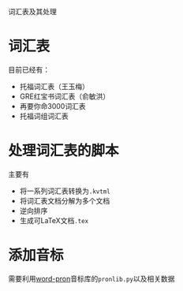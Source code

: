 词汇表及其处理

# 词汇表
目前已经有：

- 托福词汇表（王玉梅）
- GRE红宝书词汇表（俞敏洪）
- 再要你命3000词汇表
- 托福词组词汇表


# 处理词汇表的脚本
主要有
- 将一系列词汇表转换为`.kvtml`
- 将词汇表文档分解为多个文档
- 逆向排序
- 生成可LaTeX文档`.tex`

# 添加音标
需要利用[word-pron](https://github.com/peijunz/word-pron/releases/latest)音标库的`pronlib.py`以及相关数据
